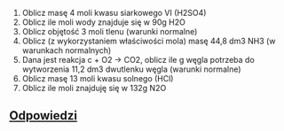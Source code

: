 1. Oblicz masę 4 moli kwasu siarkowego VI (H2SO4)
2. Oblicz ile moli wody znajduje się w 90g H2O
3. Oblicz objętość 3 moli tlenu (warunki normalne)
4. Oblicz (z wykorzystaniem właściwości mola) masę 44,8 dm3 NH3 (w warunkach normalnych)
5. Dana jest reakcja c + O2 -> CO2, oblicz ile g węgla potrzeba do wytworzenia 11,2 dm3 dwutlenku węgla (warunki normalne)
6. Oblicz masę 13 moli kwasu solnego (HCl)
7. Oblicz ile moli znajduję się w 132g N2O
## [Odpowiedzi](./Odpowiedzi.md)